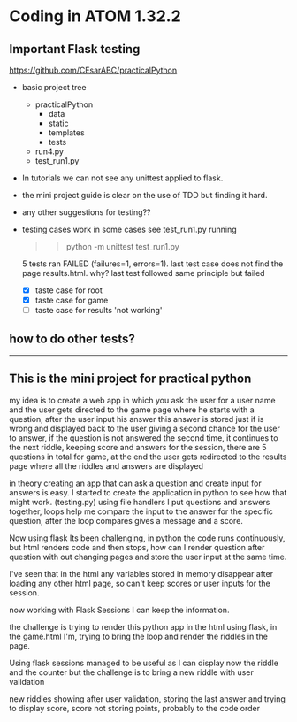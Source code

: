 # Coding in ATOM 1.32.2

## Important Flask testing

https://github.com/CEsarABC/practicalPython

* basic project tree
  - practicalPython
      - data
      - static
      - templates
      - tests
  - run4.py
  - test_run1.py


* In tutorials we can not see any unittest applied to flask.
* the mini project guide is clear on the use of TDD but finding it hard.
* any other suggestions for testing??
* testing cases work in some cases see test_run1.py
  running
  >>python -m unittest test_run1.py

  5 tests ran FAILED (failures=1, errors=1).
  last test case does not find the page results.html. why?
  last test followed same principle but failed
  - [x] taste case for root
  - [x] taste case for game
  - [ ] taste case for results 'not working'

## how to do other tests?
_______________________________________________________________

 ## This is the mini project for practical python

 my idea is to create a web app in which you ask the user for a user name and the user gets directed to the game page where he starts with a question, after the user input his answer this answer is stored just if is wrong and displayed back to the user giving a second chance for the user to answer, if the question is not answered the second time, it continues to the next riddle, keeping score and answers for the session, there are 5 questions in total for game, at the end the user gets redirected to the results page where all the riddles and answers are displayed

 in theory creating an app that can ask a question and create input for answers is easy. I started to create the application in python to see how that might work.
 (testing.py)
 using file handlers I put questions and answers together, loops help me compare the input to the answer for the specific question, after the loop compares gives a message and a score.

 Now using flask Its been challenging, in python the code runs continuously, but html renders code and then stops, how can I render question after question with out changing pages and store the user input at the same time.

 I've seen that in the html any variables stored in memory disappear after loading any other html page, so can't keep scores or user inputs for the session.

 now working with Flask Sessions I can keep the information.

 the challenge is trying to render this python app in the html using flask, in the game.html I'm, trying to bring the loop and render the riddles in the page.

 Using flask sessions managed to be useful as I can display now the riddle and the counter but the challenge is to bring a new riddle with user validation

 new riddles showing after user validation, storing the last answer and trying to display score, score not storing points, probably to the code order
